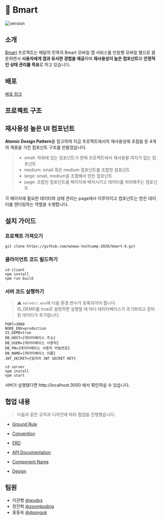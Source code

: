 # 🛒 Bmart

![version](https://img.shields.io/github/v/release/woowa-techcamp-2020/bmart-6?include_prereleases&sort=semver&label=version)

## 소개
[Bmart](http://3.35.66.51) 프로젝트는 배달의 민족의 Bmart 모바일 앱 서비스를 반응형 모바일 웹으로 클론하면서 **사용자에게 앱과 유사한 경험을 제공**하며 **재사용성이 높은 컴포넌트**와 **안정적인 상태 관리를 목표**로 하고 있습니다.

## 배포
[배포 링크](http://3.35.66.51)

## 프로젝트 구조

## 재사용성 높은 UI 컴포넌트

**Atomic Design Pattern**을 참고하여 지금 프로젝트에서의 재사용성에 초점을 둔 4개의 계층을 가진 컴포넌트 구조를 만들었습니다. 

>* small: 하위에 있는 컴포넌트가 현재 프로젝트에서 재사용될 여지가 없는 컴포넌트
>* medium: small 혹은 medium 컴포넌트를 조합한 컴포넌트
>* large: small, medium을 조합해서 만든 컴포넌트
>* page: 조합된 컴포넌트를 페이지에 배치시키고 데이터를 처리해주는 컴포넌트

각 페이지에 필요한 데이터와 상태 관리는 page에서 이루어지고 컴포넌트는 받은 데이터를 렌더링하는 역할을 수행합니다.


## 설치 가이드

### 프로젝트 가져오기
```
git clone https://github.com/woowa-techcamp-2020/bmart-6.git
```
### 클라이언트 코드 빌드하기
```
cd client
npm install
npm run build
```
### 서버 코드 실행하기

> ⚠️ `server/.env`에 다음 환경 변수가 등록되어야 합니다.  
> IS_DEMO를 true로 설정하면 실행할 때 마다 테이터베이스가 초기화되고 준비된 데이터가 추가됩니다.

```
PORT=3000
NODE_ENV=production
IS_DEMO=true
DB_HOST={데이터베이스 주소}
DB_USER={데이터베이스 사용자}
DB_PW={데이터베이스 사용자 비밀번호}
DB_NAME={데이터베이스 이름}
JWT_SECRET={임의의 JWT SECRET KEY}
```

```
cd server
npm install
npm start
```

서버가 실행됐다면 http://localhost:3000 에서 확인하실 수 있습니다.

## 협업 내용

> 다음과 같은 규칙과 디자인에 따라 협업을 진행했습니다.

- [Ground Rule](https://github.com/woowa-techcamp-2020/bmart-6/wiki/Ground-Rule)
- [Convention](https://github.com/woowa-techcamp-2020/bmart-6/wiki/Convetion)

- [ERD](https://github.com/woowa-techcamp-2020/bmart-6/wiki/ERD)
- [API Documentation](https://github.com/woowa-techcamp-2020/bmart-6/wiki/API-Documentation)
- [Component Name](https://github.com/woowa-techcamp-2020/bmart-6/wiki/Component-Name)
- [Design](https://www.figma.com/file/8PheL4eBFXz8IEEgtjZsR2/%EC%9A%B0%EC%95%84%ED%95%9C%ED%85%8C%ED%81%AC%EC%BA%A0%ED%94%843%EA%B8%B0-%ED%94%84%EB%A1%9C%EC%A0%9D%ED%8A%B8?node-id=171%3A78)


## 팀원

- 이관형 [@wudys](https://github.com/wudys)
- 정진혁 [@zoomkoding](https://github.com/zoomKoding)
- 홍동욱 [@doonguk](https://github.com/doonguk)
